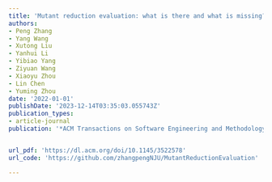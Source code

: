 ```yaml
---
title: 'Mutant reduction evaluation: what is there and what is missing?'
authors:
- Peng Zhang
- Yang Wang
- Xutong Liu
- Yanhui Li
- Yibiao Yang
- Ziyuan Wang
- Xiaoyu Zhou
- Lin Chen
- Yuming Zhou
date: '2022-01-01'
publishDate: '2023-12-14T03:35:03.055743Z'
publication_types:
- article-journal
publication: '*ACM Transactions on Software Engineering and Methodology (TOSEM)*'


url_pdf: 'https://dl.acm.org/doi/10.1145/3522578'
url_code: 'https://github.com/zhangpengNJU/MutantReductionEvaluation'

---
```


